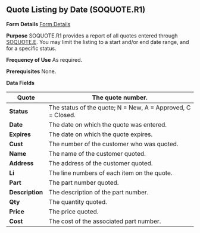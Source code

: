 ## Quote Listing by Date (SOQUOTE.R1)
<PageHeader />

**Form Details**
[Form Details](../SOQUOTE-R1-1/README.md)

**Purpose**
SOQUOTE.R1 provides a report of all quotes entered through
[SOQUOTE.E](../SOQUOTE-E/README.md). You may limit the listing to a start and/or end
date range, and for a specific status.

**Frequency of Use**
As required.

**Prerequisites**
None.

**Data Fields**

| **Quote**       | The quote number.                                           |
| --------------- | ----------------------------------------------------------- |
| **Status**      | The status of the quote; N = New, A = Approved, C = Closed. |
| **Date**        | The date on which the quote was entered.                    |
| **Expires**     | The date on which the quote expires.                        |
| **Cust**        | The number of the customer who was quoted.                  |
| **Name**        | The name of the customer quoted.                            |
| **Address**     | The address of the customer quoted.                         |
| **Li**          | The line numbers of each item on the quote.                 |
| **Part**        | The part number quoted.                                     |
| **Description** | The description of the part number.                         |
| **Qty**         | The quantity quoted.                                        |
| **Price**       | The price quoted.                                           |
| **Cost**        | The cost of the associated part number.                     |

<badge text= "Version 8.10.57 " vertical="middle" />

<PageFooter />
